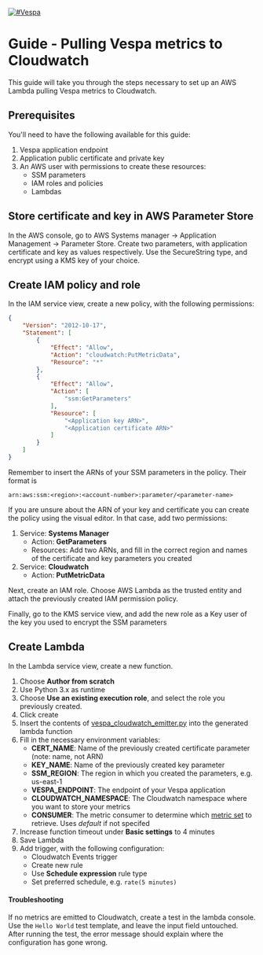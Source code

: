 <!-- Copyright Yahoo. Licensed under the terms of the Apache 2.0 license. See LICENSE in the project root. -->

[![#Vespa](https://vespa.ai/assets/vespa-logo-color.png)](https://vespa.ai)

# Guide - Pulling Vespa metrics to Cloudwatch

This guide will take you through the steps necessary to set up an AWS Lambda pulling Vespa metrics to Cloudwatch.

## Prerequisites
You'll need to have the following available for this guide:
1. Vespa application endpoint
2. Application public certificate and private key
3. An AWS user with permissions to create these resources:
    * SSM parameters
    * IAM roles and policies
    * Lambdas

## Store certificate and key in AWS Parameter Store
In the AWS console, go to AWS Systems manager -> Application Management -> Parameter Store.
Create two parameters, with application certificate and key as values respectively. Use the SecureString type, and encrypt using a KMS key of your choice.

## Create IAM policy and role
In the IAM service view, create a new policy, with the following permissions:
```json
{
    "Version": "2012-10-17",
    "Statement": [
        {
            "Effect": "Allow",
            "Action": "cloudwatch:PutMetricData",
            "Resource": "*"
        },
        {
            "Effect": "Allow",
            "Action": [
                "ssm:GetParameters"
            ],
            "Resource": [
                "<Application key ARN>",
                "<Application certificate ARN>"
            ]
        }
    ]
}
```

Remember to insert the ARNs of your SSM parameters in the policy. Their format is
```
arn:aws:ssm:<region>:<account-number>:parameter/<parameter-name>
 ```

If you are unsure about the ARN of your key and certificate you can create the policy using the visual editor.
In that case, add two permissions:
1. Service: **Systems Manager**
    * Action: **GetParameters**
    * Resources: Add two ARNs, and fill in the correct region and names of the certificate and key parameters you created
2. Service: **Cloudwatch**
    * Action: **PutMetricData**

Next, create an IAM role. Choose AWS Lambda as the trusted entity and attach the previously created IAM permission policy.

Finally, go to the KMS service view, and add the new role as a Key user of the key you used to encrypt the SSM parameters

## Create Lambda

In the Lambda service view, create a new function.
1. Choose **Author from scratch**
2. Use Python 3.x as runtime
3. Choose **Use an existing execution role**, and select the role you previously created.
4. Click create
5. Insert the contents of [vespa_cloudwatch_emitter.py][1] into the generated lambda function
6. Fill in the necessary environment variables:
    * **CERT_NAME**: Name of the previously created certificate parameter (note: name, not ARN)
    * **KEY_NAME**: Name of the previously created key parameter
    * **SSM_REGION**: The region in which you created the parameters, e.g. us-east-1
    * **VESPA_ENDPOINT**: The endpoint of your Vespa application
    * **CLOUDWATCH_NAMESPACE**: The Cloudwatch namespace where you want to store your metrics
    * **CONSUMER**: The metric consumer to determine which [metric set](https://docs.vespa.ai/en/operations/metrics.html#metric-sets) to retrieve. Uses *default* if not specifed
7. Increase function timeout under **Basic settings** to 4 minutes
8. Save Lambda
9. Add trigger, with the following configuration:
    * Cloudwatch Events trigger
    * Create new rule
    * Use **Schedule expression** rule type
    * Set preferred schedule, e.g. `rate(5 minutes)`

#### Troubleshooting
If no metrics are emitted to Cloudwatch, create a test in the lambda console. Use the `Hello World` test template, and leave the input field untouched.
After running the test, the error message should explain where the configuration has gone wrong.

[1]: ./vespa_cloudwatch_emitter.py
